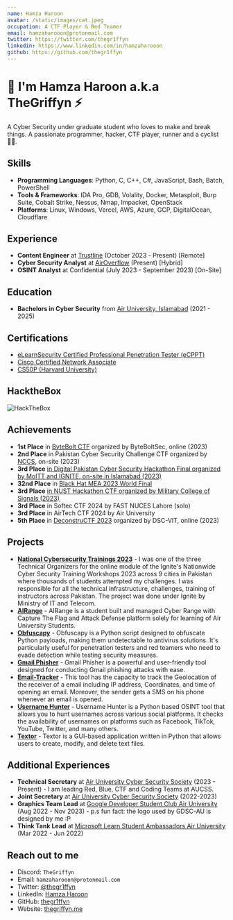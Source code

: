 ```yaml
---
name: Hamza Haroon
avatar: /static/images/cat.jpeg
occupation: A CTF Player & Red Teamer
email: hamzaharooon@protonmail.com
twitter: https://twitter.com/thegr1ffyn
linkedin: https://www.linkedin.com/in/hamzaharooon
github: https://github.com/thegr1ffyn
---
```


# 👋 I'm Hamza Haroon a.k.a TheGriffyn ⚡

A Cyber Security under graduate student who loves to make and break things. A passionate programmer, hacker, CTF player, runner and a cyclist 🚴🏻.

## Skills

- **Programming Languages**: Python, C, C++, C#, JavaScript, Bash, Batch, PowerShell
- **Tools & Frameworks**: IDA Pro, GDB, Volality, Docker, Metasploit, Burp Suite, Cobalt Strike, Nessus, Nmap, Impacket, OpenStack
- **Platforms**: Linux, Windows, Vercel, AWS, Azure, GCP, DigitalOcean, Cloudflare

## Experience

- **Content Engineer** at [Trustline](https://www.trustline.sa/) (October 2023 - Present) [Remote]
- **Cyber Security Analyst** at [AirOverflow](https://airoverflow.com) (Present) [Hybrid]
- **OSINT Analyst** at Confidential (July 2023 - September 2023) [On-Site]

## Education

- **Bachelors in Cyber Security** from [Air University, Islamabad](https://au.edu.pk/) (2021 - 2025)

## Certifications

- [eLearnSecurity Certified Professional Penetration Tester (eCPPT)](https://certs.ine.com/25d6cccd-dbcf-41d6-9498-ba8000888a0e#gs.43hmgs)
- [Cisco Certified Network Associate](https://www.credly.com/badges/f1d48734-a596-4a30-8976-d104a138a253/)
- [CS50P (Harvard University)](https://certificates.cs50.io/f0910d14-f77a-4875-8d3f-9562a9be5a71.pdf?size=letter/)

## HacktheBox
![HackTheBox](https://www.hackthebox.com/badge/image/1336751)

## Achievements

- **1st Place** in [ByteBolt CTF](https://www.byteboltsec.com/) organized by ByteBoltSec, online (2023)
- **2nd Place** in Pakistan Cyber Security Challenge CTF organized by [NCCS](https://nccs.pk/), on-site (2023)
- **3rd Place** [in Digital Pakistan Cyber Security Hackathon Final organized by MoITT and IGNITE, on-site in Islamabad (2023)](https://www.linkedin.com/posts/hamzaharooon_ignite-cybersecurity-hackathon-activity-7146010829287600129-rmFp?utm_source=share)
- **32nd Place** in [Black Hat MEA 2023 World Final](https://blackhatmea.com/capture-the-flag)
- **3rd Place** [in NUST Hackathon CTF organized by Military College of Signals (2023)](https://www.linkedin.com/posts/hamzaharooon_ctf-cybersecurity-teamgriffyns-activity-7067032676905435136-JQT2?utm_source=share)
- **3rd Place** in Softec CTF 2024 by FAST NUCES Lahore (solo)
- **3rd Place** in AirTech CTF 2024 by Air University
- **5th Place** in [DeconstruCTF 2023](https://ctftime.org/event/2042/) organized by DSC-VIT, online (2023)


## Projects
- [**National Cybersecurity Trainings 2023**](https://cyberhackathon.pk/) - I was one of the three Technical Organizers for the online module of the Ignite's Nationwide Cyber Security Training Workshops 2023 across 9 cities in Pakistan where thousands of students attempted my challenges. I was responsible for all the technical infrastructure, challenges, training of instructors across Pakistan. The project was done under Ignite by Ministry of IT and Telecom.
- [**AIRange**](https://www.airange.online) - AIRange is a student built and managed Cyber Range with Capture The Flag and Attack Defense platform solely for learning of Air University Students.
- [**Obfuscapy**](https://github.com/thegr1ffyn/obfuscapy) - Obfuscapy is a Python script designed to obfuscate Python payloads, making them undetectable to antivirus solutions. It's particularly useful for penetration testers and red teamers who need to evade detection while testing security measures.
- [**Gmail Phisher**](https://github.com/thegr1ffyn/gmail-phisher) - Gmail Phisher is a powerful and user-friendly tool designed for conducting Gmail phishing attacks with ease.
- [**Email-Tracker**](https://github.com/thegr1ffyn/Email-Tracker) - This tool has the capacity to track the Geolocation of the receiver of a email including IP address, Coordinates, and time of opening an email. Moreover, the sender gets a SMS on his phone whenever an email is opened.
- [**Username Hunter**](https://github.com/thegr1ffyn/unamehunter) - Username Hunter is a Python based OSINT tool that allows you to hunt usernames across various social platforms. It checks the availability of usernames on platforms such as Facebook, TikTok, YouTube, Twitter, and many others.
- [**Textor**](https://github.com/thegr1ffyn/Textor) - Textor is a GUI-based application written in Python that allows users to create, modify, and delete text files.

## Additional Experiences

- **Technical Secretary** at [Air University Cyber Security Society](https://aucss.live/) (2023 - Present) - I am leading Red, Blue, CTF and Coding Teams at AUCSS.
- **Joint Secretary** at [Air University Cyber Security Society](https://aucss.live/) (2022-2023)
- **Graphics Team Lead** at [Google Developer Student Club Air University](https://gdsc.community.dev/air-university/) (Aug 2022 - Nov 2023) - p.s fun fact: the logo used by GDSC-AU is designed by me :P
- **Think Tank Lead** at [Microsoft Learn Student Ambassadors Air University](https://www.aumlsa.tech/) (Mar 2022 - Jun 2022)

## Reach out to me

- Discord: `TheGriffyn`
- Email: `hamzaharooon@protonmail.com`
- Twitter: [@thegr1ffyn](https://twitter.com/thegr1ffyn)
- LinkedIn: [Hamza Haroon](https://www.linkedin.com/in/hamzaharooon)
- GitHub: [thegr1ffyn](https://github.com/thegr1ffyn)
- Website: [thegriffyn.me](thegriffyn.me)
